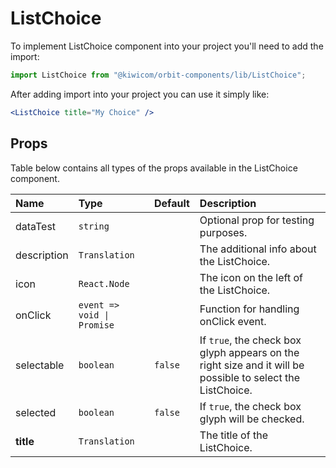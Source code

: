 # ListChoice

To implement ListChoice component into your project you'll need to add the import:

```jsx
import ListChoice from "@kiwicom/orbit-components/lib/ListChoice";
```

After adding import into your project you can use it simply like:

```jsx
<ListChoice title="My Choice" />
```

## Props

Table below contains all types of the props available in the ListChoice component.

| Name        | Type                       | Default | Description                                                                                                |
| :---------- | :------------------------- | :------ | :--------------------------------------------------------------------------------------------------------- |
| dataTest    | `string`                   |         | Optional prop for testing purposes.                                                                        |
| description | `Translation`              |         | The additional info about the ListChoice.                                                                  |
| icon        | `React.Node`               |         | The icon on the left of the ListChoice.                                                                    |
| onClick     | `event => void \| Promise` |         | Function for handling onClick event.                                                                       |
| selectable  | `boolean`                  | `false` | If `true`, the check box glyph appears on the right size and it will be possible to select the ListChoice. |
| selected    | `boolean`                  | `false` | If `true`, the check box glyph will be checked.                                                            |
| **title**   | `Translation`              |         | The title of the ListChoice.                                                                               |
